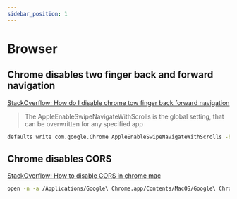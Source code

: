 ```yaml
---
sidebar_position: 1
---
```


# Browser

## Chrome disables two finger back and forward navigation

[StackOverflow: How do I disable chrome tow finger back forward navigation](https://apple.stackexchange.com/questions/21236/how-do-i-disable-chromes-two-finger-back-forward-navigation)

> The AppleEnableSwipeNavigateWithScrolls is the global setting, that can be overwritten for any specified app

```bash
defaults write com.google.Chrome AppleEnableSwipeNavigateWithScrolls -bool FALSE
```

## Chrome disables CORS

[StackOverflow: How to disable CORS in chrome mac](https://stackoverflow.com/questions/57552185/how-to-disable-cors-in-chrome-mac)

```bash
open -n -a /Applications/Google\ Chrome.app/Contents/MacOS/Google\ Chrome --args --user-data-dir="/tmp/chrome_dev_test" --disable-web-security
```